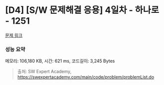 # [D4] [S/W 문제해결 응용] 4일차 - 하나로 - 1251 

[문제 링크](https://swexpertacademy.com/main/code/problem/problemDetail.do?contestProbId=AV15StKqAQkCFAYD) 

### 성능 요약

메모리: 106,180 KB, 시간: 621 ms, 코드길이: 3,245 Bytes



> 출처: SW Expert Academy, https://swexpertacademy.com/main/code/problem/problemList.do